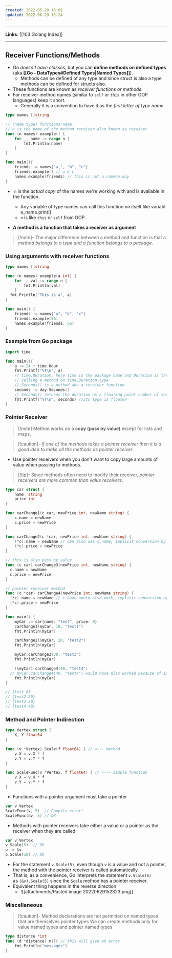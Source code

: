 ```yaml
---
created: 2022-05-29 16:01
updated: 2022-06-29 15:24
---
```

---
**Links**: [[103 Golang Index]]

---
## Receiver Functions/Methods
- Go *doesn't have classes*, but you can **define methods on defined types** (aka **[[Go - DataTypes#Defined Types|Named Types]]**).
	- Methods can be defined of any type and since struct is also a type methods can be defined for structs also.
- These functions are known as *receiver functions or methods*. 
- For receiver method names (similar to `self` or `this` in other OOP languages) keep it short. 
	- Generally it is a convention to have it as the *first letter of type name*
```go
type names []string

// (name type) functions'name
// n is the name of the method receiver also known as receiver
func (n names) example() {
	for _, name := range n {
		fmt.Println(name)
	}
}

func main(){
	friends := names{"a,", "b", "c"}
	friends.example() // a b c
	names.example(friends) // this is not a common way
}
```
-  `n` is the *actual copy* of the names we're working with and is available in the function.
	- Any variable of type names can call this function on itself like variable_name.print()
	- `n` is like `this` or `self` from OOP.

- **A method is a function that takes a receiver as argument**

> [!note]- The major difference between a method and function is that a *method belongs to a type and a function belongs to a package*.

### Using arguments with receiver functions
```go
type names []string

func (n names) example(a int) {
	for _, val := range n {
		fmt.Println(val)
	}
  fmt.Println("This is a", a)
}

func main() {
	friends := names{"a", "b", "c"}
	friends.example(56)
	names.example(friends, 56)
}
```

### Example from Go package
```go
import time

func main(){
	a := 24 * time.Hour 
	fmt.Printf("%T\n", a) 
	// time.Duration, here time is the package name and Duration is the type
	// calling a method on time.Duration type
    // Seconds() is a method aka a receiver function.
    seconds := day.Seconds()
    // Seconds() returns the duration as a floating point number of seconds.
    fmt.Printf("%T\n", seconds) //its type is float64
}
```

### Pointer Receiver
> [!note] Method works on a **copy (pass by value)** except for lists and maps.

> [!caution]- *If one of the methods takes a pointer receiver then it is a good idea to make all the methods as pointer receiver*. 

- Use pointer receivers when you don't want to copy large amounts of value when passing to methods.

> [!tip]- Since methods often need to modify their receiver, *pointer receivers are more common than value receivers*.

```go
type car struct {
	name  string
	price int
}

func carChange1(c car, newPrice int, newName string) {
	c.name = newName
	c.price = newPrice
}

func carChange2(c *car, newPrice int, newName string) {
	(*c).name = newName // can also use c.name, implicit conversion by the compiler
	(*c).price = newPrice
}

// this is also pass by value
func (c car) carChange3(newPrice int, newName string) {
  c.name = newName
  c.price = newPrice
}

// pointer receiver method
func (c *car) carChange4(newPrice int, newName string) {
  (*c).name = newName // c.name would also work, implicit conversion by the compiler
  (*c).price = newPrice
}

func main() {
	myCar := car{name: "test", price: 0}
	carChange1(myCar, 10, "test1")
	fmt.Println(myCar)

	carChange2(&myCar, 20, "test2")
	fmt.Println(myCar)

	myCar.carChange3(30, "test3")
	fmt.Println(myCar)

	(&myCar).carChange4(40, "test4") 
  // myCar.carChange4(40, "test4") would have also worked because of implicit conversion of the compiler
	fmt.Println(myCar)
}

// {test 0}
// {test2 20}
// {test2 20}
// {test4 40}
```

### Method and Pointer Indirection
```go
type Vertex struct {
	X, Y float64
}

func (v *Vertex) Scale(f float64) { // <--- method
	v.X = v.X * f
	v.Y = v.Y * f
}

func ScaleFunc(v *Vertex, f float64) { // <--- simple function
	v.X = v.X * f
	v.Y = v.Y * f
}
```

- Functions with a pointer argument must take a pointer
```go
var v Vertex
ScaleFunc(v, 5)  // Compile error!
ScaleFunc(&v, 5) // OK
```

- Methods with pointer receivers take either a value or a pointer as the receiver when they are called
```go
var v Vertex
v.Scale(5)  // OK
p := &v
p.Scale(10) // OK
```

- For the statement `v.Scale(5)`, even though `v` is a value and not a pointer, the method with the pointer receiver is called automatically. 
- That is, as a convenience, Go interprets the statement `v.Scale(5)` as `(&v).Scale(5)` since the `Scale` method has a pointer receiver.
- Equivalent thing happens in the reverse direction
	- ![[attachments/Pasted image 20220629152323.png]]

### Miscellaneous
> [!caution]- Method declarations are not permitted on named types that are themselves pointer types
> We can create methods only for value named types and pointer named types
```go
type distance *int
func (d *distance) m(){ // this will give an error
	fmt.Println("messages")
} 
```
